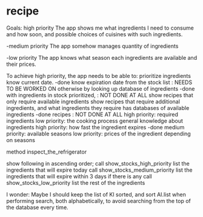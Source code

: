 # recipe
Goals:
high priority
  The app shows me
    what ingredients I need to consume
    and how soon,
    and possible choices of cuisines with such ingredients.

-medium priority
  The app somehow manages quantity of ingredients

-low priority
  The app knows what season each ingredients are available and their prices.



To achieve high priority, the app needs to be able to:
  prioritize ingredients
    know current date. -done
    know expiration date
      from the stock list : NEEDS TO BE WORKED ON
      otherwise by looking up database of ingredients -done
  with ingredients in stock prioritized, : NOT DONE AT ALL
    show recipes that only require available ingredients
    show recipes that require additional ingredients,
      and what ingredients they require
  has databases of
    available ingredients -done
    recipes : NOT DONE AT ALL
      high priority: required ingredients
      low priority: the cooking process
    general knowledge about ingredients
      high priority: how fast the ingredient expires -done
      medium priority: available seasons
      low priority: prices of the ingredient depending on seasons


method inspect_the_refrigerator

show following in ascending order;
call show_stocks_high_priority
  list the ingredients that will expire today
call show_stocks_medium_priority
  list the ingredients that will expire within 3 days if there is any
call show_stocks_low_priority
  list the rest of the ingredients


I wonder:
Maybe I should keep the list of KI sorted, and sort AI.list when performing search,
both alphabetically, to avoid searching from the top of the database every time.
